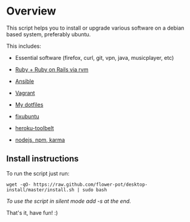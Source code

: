 Overview
========

This script helps you to install or upgrade various software on a debian based
system, preferably ubuntu.

This includes:

* Essential software (firefox, curl, git, vpn, java, musicplayer, etc)

* [Ruby + Ruby on Rails via rvm](http://rvm.io/)

* [Ansible](http://www.ansible.com/)

* [Vagrant](http://www.vagrantup.com/)

* [My dotfiles](https://github.com/FlopsKa/dotfiles)

* [fixubuntu](https://github.com/micahflee/fixubuntu)

* [heroku-toolbelt](https://toolbelt.heroku.com/debian)

* [nodejs, npm, karma](http://nodejs.org/)

Install instructions
--------------------

To run the script just run:

	wget -qO- https://raw.github.com/flower-pot/desktop-install/master/install.sh | sudo bash

_To use the script in silent mode add -s at the end._

That's it, have fun! :)
